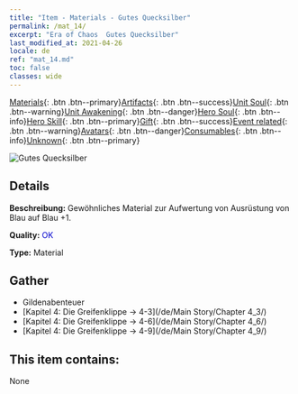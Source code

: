 ```yaml
---
title: "Item - Materials - Gutes Quecksilber"
permalink: /mat_14/
excerpt: "Era of Chaos  Gutes Quecksilber"
last_modified_at: 2021-04-26
locale: de
ref: "mat_14.md"
toc: false
classes: wide
---
```

 [Materials](/ItemsDE/){: .btn .btn--primary}[Artifacts](/ItemsDE/Artifacts/){: .btn .btn--success}[Unit Soul](/ItemsDE/UnitSoul/){: .btn .btn--warning}[Unit Awakening](/ItemsDE/UnitAwakening/){: .btn .btn--danger}[Hero Soul](/ItemsDE/HeroSoul/){: .btn .btn--info}[Hero Skill](/ItemsDE/HeroSkill/){: .btn .btn--primary}[Gift](/ItemsDE/Gift/){: .btn .btn--success}[Event related](/ItemsDE/Events/){: .btn .btn--warning}[Avatars](/ItemsDE/Avatars/){: .btn .btn--danger}[Consumables](/ItemsDE/Consumables/){: .btn .btn--info}[Unknown](/ItemsDE/Unknown/){: .btn .btn--primary}

 ![Gutes Quecksilber](/images/t/i_cailiao_shuiyin1.png)

## Details
 **Beschreibung:** Gewöhnliches Material zur Aufwertung von Ausrüstung von Blau auf Blau +1.

 **Quality:** <span style="color: #0000CD">OK</span>

 **Type:** Material

## Gather

*    Gildenabenteuer 
*    [Kapitel 4: Die Greifenklippe -> 4-3](/de/Main Story/Chapter 4_3/) 
*    [Kapitel 4: Die Greifenklippe -> 4-6](/de/Main Story/Chapter 4_6/) 
*    [Kapitel 4: Die Greifenklippe -> 4-9](/de/Main Story/Chapter 4_9/) 

## This item contains:

  None

